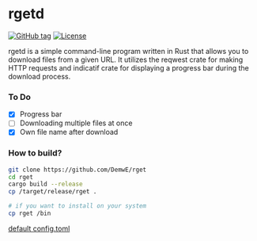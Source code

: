 # rgetd
[![GitHub tag](https://img.shields.io/github/tag/DemwE/rget?include_prereleases=&sort=semver&color=blue)](https://github.com/DemwE/rget/releases/)
[![License](https://img.shields.io/badge/License-GPL--3.0-blue)](#license)

rgetd is a simple command-line program written in Rust that allows you to download files from a given URL. It utilizes the reqwest crate for making HTTP requests and indicatif crate for displaying a progress bar during the download process.

### To Do

- [x] Progress bar
- [ ] Downloading multiple files at once
- [x] Own file name after download

### How to build?

```bash
git clone https://github.com/DemwE/rget
cd rget
cargo build --release
cp /target/release/rget .

# if you want to install on your system
cp rget /bin
```

[default config.toml](https://gist.github.com/DemwE/6de199a9d2febee7bd88f6a148d7a57c)
